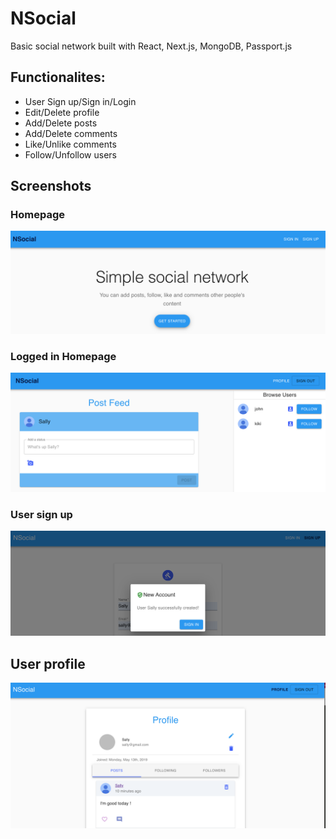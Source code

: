 # NSocial
Basic social network built with React, Next.js, MongoDB, Passport.js

## Functionalites:
- User Sign up/Sign in/Login
- Edit/Delete profile
- Add/Delete posts
- Add/Delete comments
- Like/Unlike comments
- Follow/Unfollow users

## Screenshots

### Homepage
![alt text](https://raw.githubusercontent.com/lbgrd/nsocial/master/screenshots/index-unauth.png "NSocial - Home")

### Logged in Homepage
![alt text](https://raw.githubusercontent.com/lbgrd/nsocial/master/screenshots/index-auth.png "NSocial - Auth Homepage")

### User sign up
![alt text](https://raw.githubusercontent.com/lbgrd/nsocial/master/screenshots/new-user.png "NSocial - Sign up")

## User profile
![alt text](https://raw.githubusercontent.com/lbgrd/nsocial/master/screenshots/profile.png "NSocial - Profile")
